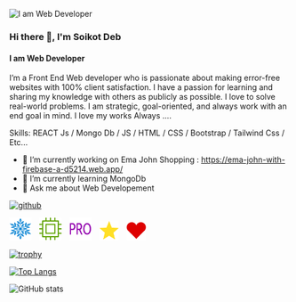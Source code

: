 ![I am Web Developer ](https://scontent.fdac5-2.fna.fbcdn.net/v/t1.15752-9/344126084_273732628413993_8978104406208743328_n.jpg?stp=dst-jpg_s600x600&_nc_cat=102&ccb=1-7&_nc_sid=aee45a&_nc_eui2=AeFCP0w7rk9yIa7hFXHaWHFfD69HZs_ct-APr0dmz9y34E-djq37kjXKL9XJwyihHuqZNi6V1kejhxQcFO6bPqP7&_nc_ohc=vz46OkYrh04AX_gy_3d&_nc_ht=scontent.fdac5-2.fna&oh=03_AdTw1dZjYHQWFFsqs_CEY3SgriLFIV0B5-NxHAvr7nVXrA&oe=648017F9)


### Hi there 👋, I'm Soikot Deb
#### I am Web Developer 


I’m a Front End Web developer who is passionate about making error-free websites with 100% client satisfaction. I have a passion for learning and sharing my knowledge with others as publicly as possible. I love to solve real-world problems. I am strategic, goal-oriented, and always work with an end goal in mind. I love my works Always ....

Skills: REACT Js / Mongo Db / JS / HTML / CSS / Bootstrap / Tailwind Css / Etc...

- 🔭 I’m currently working on Ema John Shopping : https://ema-john-with-firebase-a-d5214.web.app/ 
- 🌱 I’m currently learning MongoDb 
- 💬 Ask me about Web Developement 


[<img src='https://cdn.jsdelivr.net/npm/simple-icons@3.0.1/icons/github.svg' alt='github' height='40'>](https://github.com/Soikotdeb)  

<a href='https://archiveprogram.github.com/'><img src='https://raw.githubusercontent.com/acervenky/animated-github-badges/master/assets/acbadge.gif' width='40' height='40'></a> <a href='https://docs.github.com/en/developers'><img src='https://raw.githubusercontent.com/acervenky/animated-github-badges/master/assets/devbadge.gif' width='40' height='40'></a> <a href='https://github.com/pricing'><img src='https://raw.githubusercontent.com/acervenky/animated-github-badges/master/assets/pro.gif' width='40' height='40'></a> <a href='https://stars.github.com/'><img src='https://raw.githubusercontent.com/acervenky/animated-github-badges/master/assets/starbadge.gif' width='35' height='35'></a> <a href='https://docs.github.com/en/github/supporting-the-open-source-community-with-github-sponsors'><img src='https://raw.githubusercontent.com/acervenky/animated-github-badges/master/assets/sponsorbadge.gif' width='35' height='35'></a> 

[![trophy](https://github-profile-trophy.vercel.app/?username=Soikotdeb)](https://github.com/ryo-ma/github-profile-trophy)

[![Top Langs](https://github-readme-stats.vercel.app/api/top-langs/?username=Soikotdeb)](https://github.com/anuraghazra/github-readme-stats)

![GitHub stats](https://github-readme-stats.vercel.app/api?username=Soikotdeb&show_icons=true&count_private=true)  

